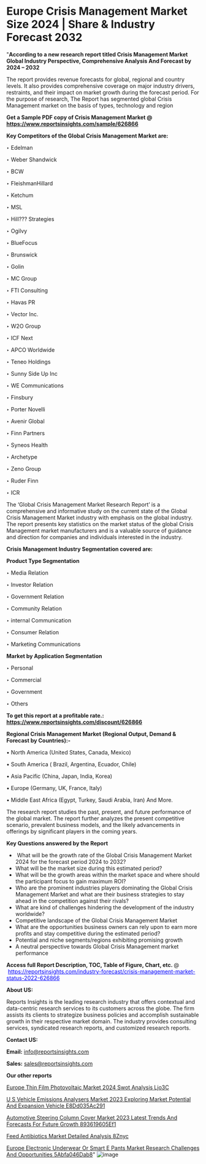 # Europe Crisis Management Market Size 2024 | Share & Industry Forecast 2032

 "<strong>According to a new research report titled Crisis Management Market Global Industry Perspective, Comprehensive Analysis And Forecast by 2024 – 2032</strong>

The report provides revenue forecasts for global, regional and country levels. It also provides comprehensive coverage on major industry drivers, restraints, and their impact on market growth during the forecast period. For the purpose of research, The Report has segmented global Crisis Management market on the basis of types, technology and region

<strong>Get a Sample PDF copy of Crisis Management Market </strong><strong>@<a href=https://www.reportsinsights.com/sample/626866 style=color:#0000ff;> https://www.reportsinsights.com/sample/626866</a></strong></font>

<strong>Key Competitors of the Global Crisis Management Market are:</strong>

‣ Edelman

‣ Weber Shandwick

‣ BCW

‣ FleishmanHillard

‣ Ketchum

‣ MSL

‣ Hill??? Strategies

‣ Ogilvy

‣ BlueFocus

‣ Brunswick

‣ Golin

‣ MC Group

‣ FTI Consulting

‣ Havas PR

‣ Vector Inc.

‣ W2O Group

‣ ICF Next

‣ APCO Worldwide

‣ Teneo Holdings

‣ Sunny Side Up Inc

‣ WE Communications

‣ Finsbury

‣ Porter Novelli

‣ Avenir Global

‣ Finn Partners

‣ Syneos Health

‣ Archetype

‣ Zeno Group

‣ Ruder Finn

‣ ICR

The ‘Global Crisis Management Market Research Report’ is a comprehensive and informative study on the current state of the Global Crisis Management Market industry with emphasis on the global industry. The report presents key statistics on the market status of the global Crisis Management market manufacturers and is a valuable source of guidance and direction for companies and individuals interested in the industry.

<strong>Crisis Management Industry Segmentation covered are:</strong>

<strong>Product Type Segmentation</strong>

‣    Media Relation

‣ Investor Relation

‣ Government Relation

‣ Community Relation

‣ internal Communication

‣ Consumer Relation

‣ Marketing Communications

<strong>Market by Application Segmentation</strong>

‣   Personal

‣ Commercial

‣ Government

‣ Others

<strong>To get this report at a profitable rate.: <a href=https://www.reportsinsights.com/discount/626866 style=color:#0000ff;>https://www.reportsinsights.com/discount/626866</a></strong></font>

<strong>Regional Crisis Management Market (Regional Output, Demand &amp; Forecast by Countries):-</strong>

• North America (United States, Canada, Mexico)

• South America ( Brazil, Argentina, Ecuador, Chile)

• Asia Pacific (China, Japan, India, Korea)

• Europe (Germany, UK, France, Italy)

• Middle East Africa (Egypt, Turkey, Saudi Arabia, Iran) And More.

The research report studies the past, present, and future performance of the global market. The report further analyzes the present competitive scenario, prevalent business models, and the likely advancements in offerings by significant players in the coming years.

<strong>Key Questions answered by the Report</strong>
<ul>
  <li> What will be the growth rate of the Global Crisis Management Market 2024 for the forecast period 2024 to 2032?</li>
  <li>What will be the market size during this estimated period?</li>
  <li>What will be the growth areas within the market space and where should the participant focus to gain maximum ROI?</li>
  <li>Who are the prominent industries players dominating the Global Crisis Management Market and what are their business strategies to stay ahead in the competition against their rivals?</li>
  <li>What are kind of challenges hindering the development of the industry worldwide?</li>
  <li>Competitive landscape of the Global Crisis Management Market</li>
  <li>What are the opportunities business owners can rely upon to earn more profits and stay competitive during the estimated period?</li>
  <li>Potential and niche segments/regions exhibiting promising growth</li>
  <li>A neutral perspective towards Global Crisis Management market performance</li>
</ul>
<strong>Access full Report Description, TOC, Table of Figure, Chart, etc. </strong>@  <a href=https://reportsinsights.com/industry-forecast/crisis-management-market-status-2022-626866 style=color:#0000ff;>https://reportsinsights.com/industry-forecast/crisis-management-market-status-2022-626866</a></font>

<strong><strong>About US</strong>:</strong>

Reports Insights is the leading research industry that offers contextual and data-centric research services to its customers across the globe. The firm assists its clients to strategize business policies and accomplish sustainable growth in their respective market domain. The industry provides consulting services, syndicated research reports, and customized research reports.

<strong>Contact US:</strong>

<p class=""""><b>Email:</b> <a href=mailto:info@reportsinsights.com>info@reportsinsights.com</a></p>
<p class=""""><b>Sales:</b> <a href=mailto:sales@reportsinsights.com>sales@reportsinsights.com</a></p>

<strong>Our other reports</strong>

<a href=https://www.linkedin.com/pulse/europe-thin-film-photovoltaic-market-2024-swot-analysis-ljo3c/>Europe Thin Film Photovoltaic Market 2024 Swot Analysis Ljo3C</a>

<a href=https://medium.com/@singhaakesh50/u-s-vehicle-emissions-analysers-market-2023-exploring-market-potential-and-expansion-vehicle-e8dd035ac291>U S Vehicle Emissions Analysers Market 2023 Exploring Market Potential And Expansion Vehicle E8Dd035Ac291</a>

<a href=https://medium.com/@g65914336/automotive-steering-column-cover-market-2023-latest-trends-and-forecasts-for-future-growth-893619605ef1>Automotive Steering Column Cover Market 2023 Latest Trends And Forecasts For Future Growth 893619605Ef1</a>

<a href=https://www.linkedin.com/pulse/feed-antibiotics-market-detailed-analysis-8znyc/>Feed Antibiotics Market Detailed Analysis 8Znyc</a>

<a href=https://medium.com/@nadeemkazi632/europe-electronic-underwear-or-smart-e-pants-market-research-challenges-and-opportunities-5abfa046dab8>Europe Electronic Underwear Or Smart E Pants Market Research Challenges And Opportunities 5Abfa046Dab8</a>"
![image](https://github.com/daminid12/RImarketresearch/assets/158430485/19b852ab-d94b-47f3-acfc-bf43803c934e)

